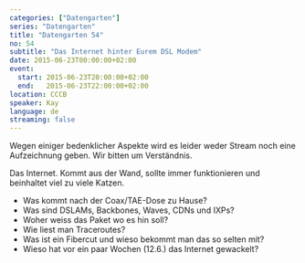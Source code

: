 ```yaml
---
categories: ["Datengarten"]
series: "Datengarten"
title: "Datengarten 54"
no: 54
subtitle: "Das Internet hinter Eurem DSL Modem"
date: 2015-06-23T00:00:00+02:00
event:
  start: 2015-06-23T20:00:00+02:00
  end:   2015-06-23T22:00:00+02:00
location: CCCB
speaker: Kay
language: de
streaming: false
---
```


Wegen einiger bedenklicher Aspekte wird es leider weder Stream noch
eine Aufzeichnung geben. Wir bitten um Verständnis.

Das Internet. Kommt aus der Wand, sollte immer funktionieren und
beinhaltet viel zu viele Katzen.

-   Was kommt nach der Coax/TAE-Dose zu Hause?
-   Was sind DSLAMs, Backbones, Waves, CDNs und IXPs?
-   Woher weiss das Paket wo es hin soll?
-   Wie liest man Traceroutes?
-   Was ist ein Fibercut und wieso bekommt man das so selten mit?
-   Wieso hat vor ein paar Wochen (12.6.) das Internet gewackelt?

